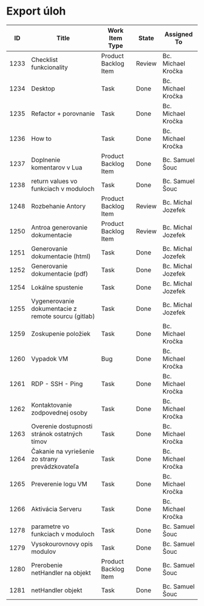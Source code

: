 # Export úloh

| **ID** |  **Title**  | **Work Item Type** |    **State**    | **Assigned To** |
|--------|----------------------|-----------|-----------------|-----------------|
| 1233	| Checklist funkcionality	| Product Backlog Item |	Review	| Bc. Michael Kročka 
| 1234	| Desktop 	| Task |	Done	| Bc. Michael Kročka 
| 1235	| Refactor + porovnanie	| Task |	Done	| Bc. Michael Kročka 
| 1236	| How to	| Task |	Done	| Bc. Michael Kročka 
| 1237	| Doplnenie komentarov v Lua	| Product Backlog Item |	Done	| Bc. Samuel Šouc 
| 1238	| return values vo funkciach v moduloch	| Task |	Done	| Bc. Samuel Šouc 
| 1248	| Rozbehanie Antory	| Product Backlog Item |	Review	| Bc. Michal Jozefek 
| 1250	| Antroa generovanie dokumentacie	| Product Backlog Item |	Review	| Bc. Michal Jozefek 
| 1251	| Generovanie dokumentacie (html)	| Task |	Done	| Bc. Michal Jozefek 
| 1252	| Generovanie dokumentacie (pdf)	| Task |	Done	| Bc. Michal Jozefek 
| 1254	| Lokálne spustenie 	| Task |	Done	| Bc. Michal Jozefek 
| 1255	| Vygenerovanie dokumentacie z remote sourcu (gitlab)	| Task |	Done	| Bc. Michal Jozefek 
| 1259	| Zoskupenie položiek	| Task |	Done	| Bc. Michael Kročka 
| 1260	| Vypadok VM	| Bug	| Done	| Bc. Michael Kročka 
| 1261	| RDP - SSH - Ping	| Task |	Done	| Bc. Michael Kročka 
| 1262	| Kontaktovanie zodpovednej osoby	| Task |	Done	| Bc. Michael Kročka 
| 1263	| Overenie dostupnosti stránok ostatných tímov	| Task |	Done	| Bc. Michael Kročka 
| 1264	| Čakanie na vyriešenie zo strany prevádzkovateľa	| Task |	Done	| Bc. Michael Kročka 
| 1265	| Preverenie logu VM	| Task |	Done	| Bc. Michael Kročka 
| 1266	| Aktivácia Serveru	| Task |	Done	| Bc. Michael Kročka 
| 1278	| parametre vo funkciach v moduloch	| Task |	Done	| Bc. Samuel Šouc 
| 1279	| Vysokourovnovy opis modulov	| Task |	Done	| Bc. Samuel Šouc 
| 1280	| Prerobenie netHandler na objekt	| Product Backlog Item |	Done	| Bc. Samuel Šouc 
| 1281	| netHandler objekt	| Task |	Done	| Bc. Samuel Šouc 
